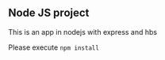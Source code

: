## Node JS project

This is an app in nodejs with express and hbs


Please execute
``` npm install ```
